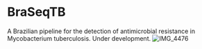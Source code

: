 # BraSeqTB
A Brazilian pipeline for the detection of antimicrobial resistance in Mycobacterium tuberculosis. Under development.
![IMG_4476](https://github.com/LaPAM-USP/BraSeqTB/assets/59096029/50de9bef-2142-4bfe-a103-e898e7bd1e20)
